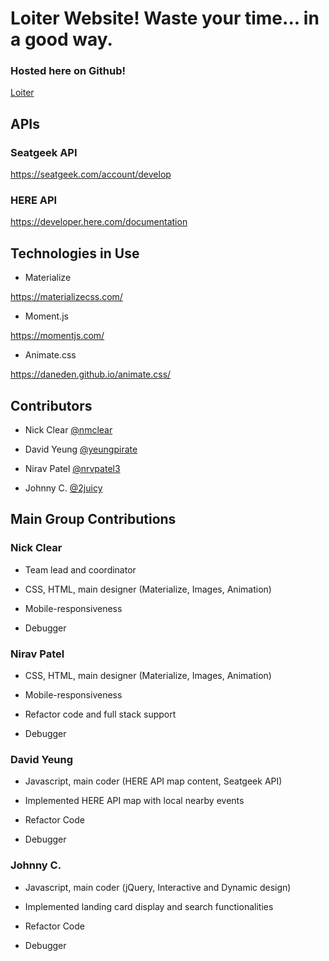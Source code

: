 # Loiter Website! Waste your time... in a good way.

### Hosted here on Github!

[Loiter](https://americone-dream.github.io/Loiter/)



## APIs

### Seatgeek API

https://seatgeek.com/account/develop


### HERE API

https://developer.here.com/documentation


## Technologies in Use

* Materialize

https://materializecss.com/

* Moment.js

https://momentjs.com/

* Animate.css

https://daneden.github.io/animate.css/

## Contributors


* Nick Clear
[@nmclear](https://github.com/nmclear)

* David Yeung
[@yeungpirate](https://github.com/yeungpirate)

* Nirav Patel
[@nrvpatel3](https://github.com/nrvpatel03)

* Johnny C.
[@2juicy](https://github.com/2juicy)



## Main Group Contributions


### Nick Clear

* Team lead and coordinator

* CSS, HTML, main designer (Materialize, Images, Animation)

* Mobile-responsiveness

* Debugger



### Nirav Patel

* CSS, HTML, main designer (Materialize, Images, Animation)

* Mobile-responsiveness

* Refactor code and full stack support

* Debugger



### David Yeung

* Javascript, main coder (HERE API map content, Seatgeek API)

* Implemented HERE API map with local nearby events

* Refactor Code

* Debugger



### Johnny C.

* Javascript, main coder (jQuery, Interactive and Dynamic design)

* Implemented landing card display and search functionalities

* Refactor Code

* Debugger
